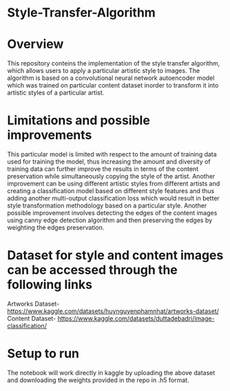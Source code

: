 # Style-Transfer-Algorithm
# Overview
This repository conteins the implementation of the style transfer algorithm, which allows users to apply a particular artistic style to images. The algorithm is based on a convolutional neural network autoencoder model which was trained on particular content dataset inorder to transform it into artistic styles of a particular artist.

# Limitations and possible improvements
This particular model is limited with respect to the amount of training data used for training the model, thus increasing the amount and diversity of training data can further improve the results in terms of the content preservation while simultaneously copying the style of the artist. Another improvement can be using different artistic styles from different artists and creating a classification model based on different style features and thus adding another multi-output classification loss which would result in better style transformation methodology based on a particular style. Another possible improvement involves detecting the edges of the content images using canny edge detection algorithm and then preserving the edges by weighting the edges preservation. 

# Dataset for style and content images can be accessed through the following links
Artworks Dataset- https://www.kaggle.com/datasets/huynguyenphamnhat/artworks-dataset/
Content Dataset- https://www.kaggle.com/datasets/duttadebadri/image-classification/

# Setup to run
The notebook will work directly in kaggle by uploading the above dataset and downloading the weights provided in the repo in .h5 format.
